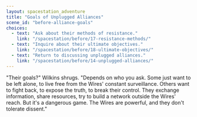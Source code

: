 ```yaml
---
layout: spacestation_adventure
title: "Goals of Unplugged Alliances"
scene_id: "before-alliance-goals"
choices:
  - text: "Ask about their methods of resistance."
    link: "/spacestation/before/17-resistance-methods/"
  - text: "Inquire about their ultimate objectives."
    link: "/spacestation/before/18-ultimate-objectives/"
  - text: "Return to discussing unplugged alliances."
    link: "/spacestation/before/14-unplugged-alliances/"
---
```


"Their goals?" Wilkins shrugs. "Depends on who you ask. Some just want to be left alone, to live free from the Wires' constant surveillance. Others want to fight back, to expose the truth, to break their control. They exchange information, share resources, try to build a network outside the Wires' reach. But it's a dangerous game. The Wires are powerful, and they don't tolerate dissent."
